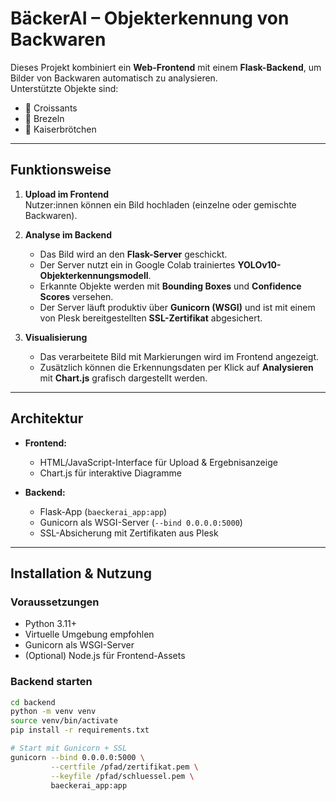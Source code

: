 # BäckerAI – Objekterkennung von Backwaren

Dieses Projekt kombiniert ein **Web-Frontend** mit einem **Flask-Backend**, um Bilder von Backwaren automatisch zu analysieren.  
Unterstützte Objekte sind:
- 🥐 Croissants  
- 🥨 Brezeln  
- 🥖 Kaiserbrötchen  

---

## Funktionsweise

1. **Upload im Frontend**  
   Nutzer:innen können ein Bild hochladen (einzelne oder gemischte Backwaren).

2. **Analyse im Backend**  
   - Das Bild wird an den **Flask-Server** geschickt.  
   - Der Server nutzt ein in Google Colab trainiertes **YOLOv10-Objekterkennungsmodell**.  
   - Erkannte Objekte werden mit **Bounding Boxes** und **Confidence Scores** versehen.  
   - Der Server läuft produktiv über **Gunicorn (WSGI)** und ist mit einem von Plesk bereitgestellten **SSL-Zertifikat** abgesichert.

3. **Visualisierung**  
   - Das verarbeitete Bild mit Markierungen wird im Frontend angezeigt.  
   - Zusätzlich können die Erkennungsdaten per Klick auf **Analysieren** mit **Chart.js** grafisch dargestellt werden.

---

## Architektur

- **Frontend:**  
  - HTML/JavaScript-Interface für Upload & Ergebnisanzeige  
  - Chart.js für interaktive Diagramme  

- **Backend:**  
  - Flask-App (`baeckerai_app:app`)  
  - Gunicorn als WSGI-Server (`--bind 0.0.0.0:5000`)  
  - SSL-Absicherung mit Zertifikaten aus Plesk  

---

## Installation & Nutzung

### Voraussetzungen
- Python 3.11+  
- Virtuelle Umgebung empfohlen  
- Gunicorn als WSGI-Server  
- (Optional) Node.js für Frontend-Assets

### Backend starten
```bash
cd backend
python -m venv venv
source venv/bin/activate
pip install -r requirements.txt

# Start mit Gunicorn + SSL
gunicorn --bind 0.0.0.0:5000 \
         --certfile /pfad/zertifikat.pem \
         --keyfile /pfad/schluessel.pem \
         baeckerai_app:app
